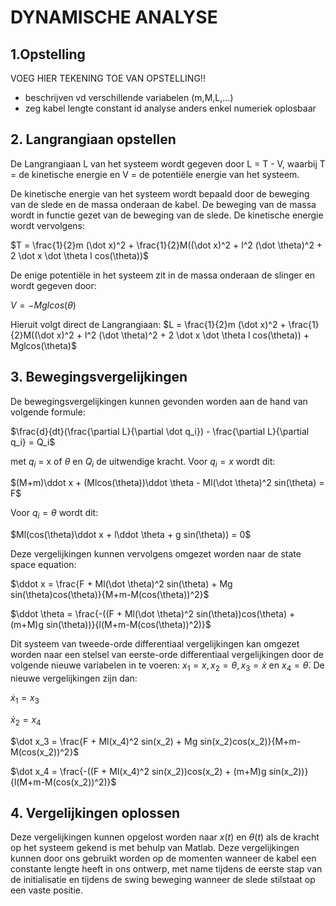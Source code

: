 # DYNAMISCHE ANALYSE
## 1.Opstelling
VOEG HIER TEKENING TOE VAN OPSTELLING!!
+ beschrijven vd verschillende variabelen (m,M,L,...)
+ zeg kabel lengte constant id analyse anders enkel numeriek oplosbaar

## 2. Langrangiaan opstellen
De Langrangiaan L van het systeem wordt gegeven door L = T - V, waarbij T = de kinetische energie en V = de potentiële energie van het systeem. 

De kinetische energie van het systeem wordt bepaald door de beweging van de slede en de massa onderaan de kabel. De beweging van de massa wordt in functie gezet van de beweging van de slede. De kinetische energie wordt vervolgens:

$T = \frac{1}{2}m (\dot x)^2 + \frac{1}{2}M((\dot x)^2 + l^2 (\dot \theta)^2 + 2 \dot x \dot \theta l cos(\theta))$

De enige potentiële in het systeem zit in de massa onderaan de slinger en wordt gegeven door:

$V = -Mglcos(\theta)$

Hieruit volgt direct de Langrangiaan:
$L = \frac{1}{2}m (\dot x)^2 + \frac{1}{2}M((\dot x)^2 + l^2 (\dot \theta)^2 + 2 \dot x \dot \theta l cos(\theta)) + Mglcos(\theta)$

## 3. Bewegingsvergelijkingen
De bewegingsvergelijkingen kunnen gevonden worden aan de hand van volgende formule:

$\frac{d}{dt}(\frac{\partial L}{\partial \dot q_i}) - \frac{\partial L}{\partial q_i} = Q_i$

met $q_i$ = x of $\theta$ en $Q_i$ de uitwendige kracht. Voor $q_i=x$ wordt dit:

$(M+m)\ddot x + (Mlcos(\theta))\ddot \theta - Ml(\dot \theta)^2 sin(\theta) = F$

Voor $q_i = \theta$ wordt dit:

$Ml(cos(\theta)\ddot x + l\ddot \theta + g sin(\theta)) = 0$

Deze vergelijkingen kunnen vervolgens omgezet worden naar de state space equation:

$\ddot x  = \frac{F + Ml(\dot \theta)^2 sin(\theta) + Mg sin(\theta)cos(\theta)}{M+m-M(cos(\theta))^2}$

$\ddot \theta = \frac{-((F + Ml(\dot \theta)^2 sin(\theta))cos(\theta) + (m+M)g sin(\theta))}{l(M+m-M(cos(\theta))^2)}$

Dit systeem van tweede-orde differentiaal vergelijkingen kan omgezet worden naar een stelsel van eerste-orde differentiaal vergelijkingen door de volgende nieuwe variabelen in te voeren:
$x_1 = x, x_2 = \theta, x_3 = \dot x$ en $x_4 = \dot \theta$. De nieuwe vergelijkingen zijn dan: 

$\dot x_1 = x_3$

$\dot x_2 = x_4$

$\dot x_3  = \frac{F + Ml(x_4)^2 sin(x_2) + Mg sin(x_2)cos(x_2)}{M+m-M(cos(x_2))^2}$

$\dot x_4 = \frac{-((F + Ml(x_4)^2 sin(x_2))cos(x_2) + (m+M)g sin(x_2))}{l(M+m-M(cos(x_2))^2)}$

## 4. Vergelijkingen oplossen
Deze vergelijkingen kunnen opgelost worden naar $x(t)$ en $\theta(t)$ als de kracht op het systeem gekend is met behulp van Matlab. Deze vergelijkingen kunnen door ons gebruikt worden op de momenten wanneer de kabel een constante lengte heeft in ons ontwerp, met name tijdens de eerste stap van de initialisatie en tijdens de swing beweging wanneer de slede stilstaat op een vaste positie.